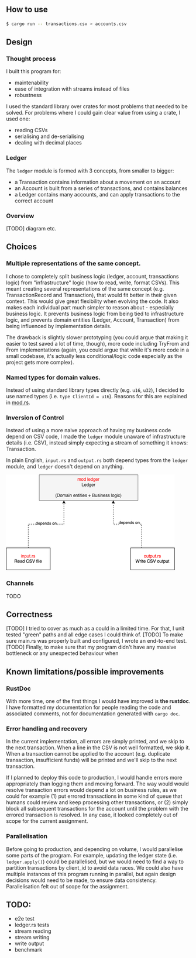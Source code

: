 ## How to use

```sh
$ cargo run -- transactions.csv > accounts.csv
```

## Design

### Thought process
I built this program for:
- maintenability
- ease of integration with streams instead of files
- robustness

I used the standard library over crates for most problems that needed to be solved.
For problems where I could gain clear value from using a crate, I used one:
- reading CSVs
- serialising and de-serialising
- dealing with decimal places

### Ledger
The `ledger` module is formed with 3 concepts, from smaller to bigger:
- a Transaction contains information about a movement on an account
- an Account is built from a series of transactions, and contains balances
- a Ledger contains many accounts, and can apply transactions to the correct account

### Overview

[TODO] diagram etc.

## Choices

### Multiple representations of the same concept.
I chose to completely split business logic (ledger, account, transactions
logic) from "infrastructure" logic (how to read, write, format CSVs).
This meant creating several representations of the same concept
(e.g. TransactionRecord and Transaction), that would fit better in their given
context.
This would give great flexibility when evolving the code. It also makes each
individual part much simpler to reason about - especially business logic. It
prevents business logic from being tied to infrastructure logic, and prevents
domain entities (Ledger, Account, Transaction) from being influenced by
implementation details.

The drawback is slightly slower prototyping (you could argue that making it easier
to test saved a lot of time, though), more code including TryFrom and From
implementations (again, you could argue that while it's more code in a small
codebase, it's actually less conditional/logic code especially as the project
gets more complex).

### Named types for domain values.

Instead of using standard library types directly (e.g. `u16`, `u32`), I decided
to use named types (i.e. `type ClientId = u16`). Reasons for this are explained
in [mod.rs](./src/ledger/mod.rs).

### Inversion of Control
Instead of using a more naive approach of having my business code depend on CSV
code, I made the `ledger` module unaware of infrastructure details (i.e. CSV),
instead simply expecting a stream of something it knows: Transaction.

In plain English, `input.rs` and `output.rs` both depend types from the `ledger`
module, and `ledger` doesn't depend on anything.

![Reading and Writing CSV depend on domain entities](./docs/ioc.png)

### Channels

TODO

## Correctness

[TODO] I tried to cover as much as a could in a limited time.
For that, I unit tested "green" paths and all edge cases I could think of.
[TODO] To make sure main.rs was properly built and configured, I wrote an end-to-end
test.
[TODO] Finally, to make sure that my program didn't have any massive bottleneck or
any unexpected behaviour when 

## Known limitations/possible improvements

### RustDoc
With more time, one of the first things I would have improved is **the rustdoc**.
I have formatted my documentation for people reading the code and associated
comments, not for documentation generated with `cargo doc`.

### Error handling and recovery
In the current implementation, all errors are simply printed, and we skip to
the next transaction.
When a line in the CSV is not well formatted, we skip it. When a transaction
cannot be applied to the account (e.g. duplicate transaction, insufficient funds)
will be printed and we'll skip to the next transaction.

If I planned to deploy this code to production, I would handle errors more
appropriately than logging them and moving forward. The way would would resolve
transaction errors would depend a lot on business rules, as we could for example
(1) put errored transactions in some kind of queue that humans could review and keep
processing other transactions, or (2) simply block all subsequent transactions for
the account until the problem with the errored transaction is resolved. In any
case, it looked completely out of scope for the current assignment.

### Parallelisation
Before going to production, and depending on volume, I would parallelise some parts
of the program. For example, updating the ledger state (i.e. `ledger.apply()`)
could be parallelised, but we would need to find a way to partition transactions
by client_id to avoid data races.
We could also have multiple instances of this program running in parallel, but
again design decisions would need to be made, to ensure data consistency.
Parallelisation felt out of scope for the assignment.

## TODO:
- e2e test
- ledger.rs tests
- stream reading
- stream writing
- write output
- benchmark
